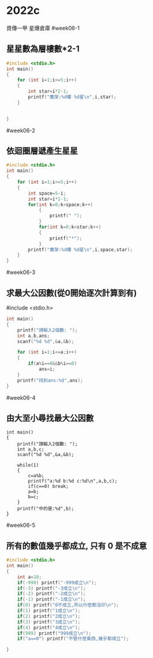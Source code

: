 # 2022c
資傳一甲 星爆倉庫
#week06-1
## 星星數為層樓數*2-1
```cpp
#include <stdio.h>
int main()
{
    for (int i=1;i<=5;i++)
    {
        int star=i*2-1;
        printf("鷹架:%d樓 %d星\n",i,star);
    }


}
```

#week06-2
## 依迴圈層遞產生星星
```cpp
#include <stdio.h>
int main()
{
    for (int i=1;i<=5;i++)
    {
        int space=5-i;
        int star=i*2-1;
        for(int k=0;k<space;k++)
            {
                printf(" ");
            }
            for(int k=0;k<star;k++)
            {
                printf("*");
            }
        printf("鷹架:%d樓 %d星\n",i,space,star);
    }
}
```
#week06-3
## 求最大公因數(從0開始逐次計算到有)
#include <stdio.h>
```cpp
int main()
{
    printf("請輸入2個數: ");
    int a,b,ans;
    scanf("%d %d",&a,&b);

    for (int i=1;i<=a;i++)
    {
        if(a%i==0&&b%i==0)
            ans=i;
    }
    printf("找到ans:%d",ans);
}
```
#week06-4
## 由大至小尋找最大公因數
```cpp#include <stdio.h>
int main()
{
    printf("請輸入2個數: ");
    int a,b,c;
    scanf("%d %d",&a,&b);

    while(1)
    {
        c=a%b;
        printf("a:%d b:%d c:%d\n",a,b,c);
        if(c==0) break;
        a=b;
        b=c;
    }
    printf("中的是:%d",b);
}
```

#week06-5
## 所有的數值幾乎都成立, 只有 0 是不成意
```cpp
#include <stdio.h>
int main()
{
    int a=10;
    if(-999) printf("-999成立\n");
    if(-3) printf("-3成立\n");
    if(-2) printf("-2成立\n");
    if(-1) printf("-1成立\n");
    if(0) printf("0不成立,所以什麼都沒印\n");
    if(1) printf("1成立\n");
    if(2) printf("2成立\n");
    if(3) printf("3成立\n");
    if(4) printf("4成立\n");
    if(999) printf("999成立\n");
    if("a==0") printf("不管什麼東西,幾乎都成立");

}
```
